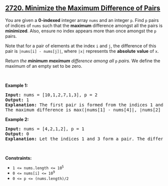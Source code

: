 <h2><a href="https://leetcode.com/problems/minimize-the-maximum-difference-of-pairs">2720. Minimize the Maximum Difference of Pairs</a></h2><p>You are given a <strong>0-indexed</strong> integer array <code>nums</code> and an integer <code>p</code>. Find <code>p</code> pairs of indices of <code>nums</code> such that the <strong>maximum</strong> difference amongst all the pairs is <strong>minimized</strong>. Also, ensure no index appears more than once amongst the <code>p</code> pairs.</p>

<p>Note that for a pair of elements at the index <code>i</code> and <code>j</code>, the difference of this pair is <code>|nums[i] - nums[j]|</code>, where <code>|x|</code> represents the <strong>absolute</strong> <strong>value</strong> of <code>x</code>.</p>

<p>Return <em>the <strong>minimum</strong> <strong>maximum</strong> difference among all </em><code>p</code> <em>pairs.</em> We define the maximum of an empty set to be zero.</p>

<p>&nbsp;</p>
<p><strong class="example">Example 1:</strong></p>

<pre>
<strong>Input:</strong> nums = [10,1,2,7,1,3], p = 2
<strong>Output:</strong> 1
<strong>Explanation:</strong> The first pair is formed from the indices 1 and 4, and the second pair is formed from the indices 2 and 5. 
The maximum difference is max(|nums[1] - nums[4]|, |nums[2] - nums[5]|) = max(0, 1) = 1. Therefore, we return 1.
</pre>

<p><strong class="example">Example 2:</strong></p>

<pre>
<strong>Input:</strong> nums = [4,2,1,2], p = 1
<strong>Output:</strong> 0
<strong>Explanation:</strong> Let the indices 1 and 3 form a pair. The difference of that pair is |2 - 2| = 0, which is the minimum we can attain.
</pre>

<p>&nbsp;</p>
<p><strong>Constraints:</strong></p>

<ul>
	<li><code>1 &lt;= nums.length &lt;= 10<sup>5</sup></code></li>
	<li><code>0 &lt;= nums[i] &lt;= 10<sup>9</sup></code></li>
	<li><code>0 &lt;= p &lt;= (nums.length)/2</code></li>
</ul>
